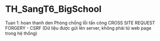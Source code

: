 # TH_SangT6_BigSchool
Tuan 1: hoan thanh den Phòng chống lỗi tấn công CROSS SITE REQUEST FORGERY - CSRF (Dữ liệu
được gửi lên server, không phải từ web page trong hệ thống)
